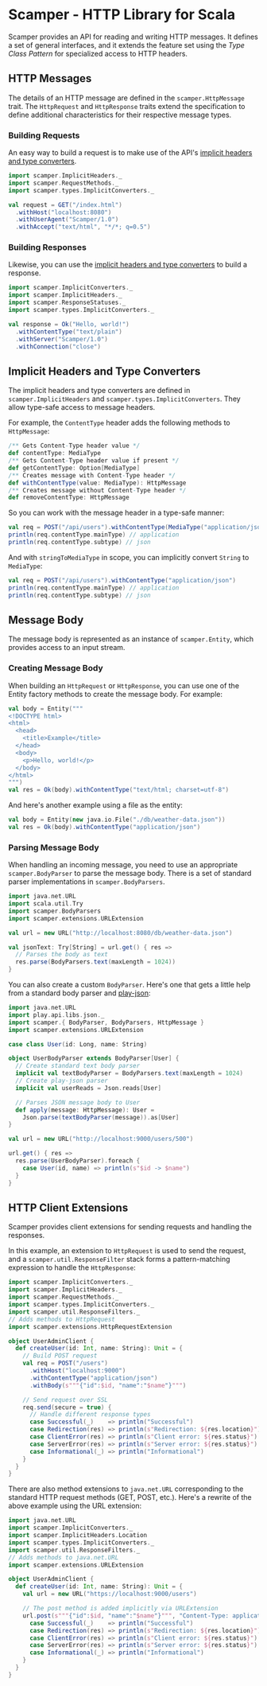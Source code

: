 # Scamper - HTTP Library for Scala
Scamper provides an API for reading and writing HTTP messages. It defines a set
of general interfaces, and it extends the feature set using the _Type Class
Pattern_ for specialized access to HTTP headers.

## HTTP Messages
The details of an HTTP message are defined in the `scamper.HttpMessage` trait.
The `HttpRequest` and `HttpResponse` traits extend the specification to define
additional characteristics for their respective message types.

### Building Requests
An easy way to build a request is to make use of the API's [implicit headers and
type converters](#implicit-headers-and-type-converters).

```scala
import scamper.ImplicitHeaders._
import scamper.RequestMethods._
import scamper.types.ImplicitConverters._

val request = GET("/index.html")
  .withHost("localhost:8080")
  .withUserAgent("Scamper/1.0")
  .withAccept("text/html", "*/*; q=0.5")
```

### Building Responses
Likewise, you can use the [implicit headers and type converters](#implicit-headers-and-type-converters)
to build a response.

```scala
import scamper.ImplicitConverters._
import scamper.ImplicitHeaders._
import scamper.ResponseStatuses._
import scamper.types.ImplicitConverters._

val response = Ok("Hello, world!")
  .withContentType("text/plain")
  .withServer("Scamper/1.0")
  .withConnection("close")
```

## Implicit Headers and Type Converters
The implicit headers and type converters are defined in
`scamper.ImplicitHeaders` and `scamper.types.ImplicitConverters`. They allow
type-safe access to message headers.

For example, the `ContentType` header adds the following methods to
`HttpMessage`:

```scala
/** Gets Content-Type header value */
def contentType: MediaType
/** Gets Content-Type header value if present */
def getContentType: Option[MediaType]
/** Creates message with Content-Type header */
def withContentType(value: MediaType): HttpMessage
/** Creates message without Content-Type header */
def removeContentType: HttpMessage
```

So you can work with the message header in a type-safe manner:

```scala
val req = POST("/api/users").withContentType(MediaType("application/json"))
println(req.contentType.mainType) // application
println(req.contentType.subtype) // json
```

And with `stringToMediaType` in scope, you can implicitly convert `String` to
`MediaType`:

```scala
val req = POST("/api/users").withContentType("application/json")
println(req.contentType.mainType) // application
println(req.contentType.subtype) // json
```
## Message Body
The message body is represented as an instance of `scamper.Entity`, which
provides access to an input stream.

### Creating Message Body
When building an `HttpRequest` or `HttpResponse`, you can use one of the Entity
factory methods to create the message body. For example:

```scala
val body = Entity("""
<!DOCTYPE html>
<html>
  <head>
    <title>Example</title>
  </head>
  <body>
    <p>Hello, world!</p>
  </body>
</html>
""")
val res = Ok(body).withContentType("text/html; charset=utf-8")
```

And here's another example using a file as the entity:

```scala
val body = Entity(new java.io.File("./db/weather-data.json"))
val res = Ok(body).withContentType("application/json")
```

### Parsing Message Body

When handling an incoming message, you need to use an appropriate
`scamper.BodyParser` to parse the message body. There is a set of standard
parser implementations in `scamper.BodyParsers`.

```scala
import java.net.URL
import scala.util.Try
import scamper.BodyParsers
import scamper.extensions.URLExtension

val url = new URL("http://localhost:8080/db/weather-data.json")

val jsonText: Try[String] = url.get() { res =>
  // Parses the body as text
  res.parse(BodyParsers.text(maxLength = 1024))
}
```

You can also create a custom `BodyParser`. Here's one that gets a little help
from a standard body parser and [play-json](https://github.com/playframework/play-json):

```scala
import java.net.URL
import play.api.libs.json._
import scamper.{ BodyParser, BodyParsers, HttpMessage }
import scamper.extensions.URLExtension

case class User(id: Long, name: String)

object UserBodyParser extends BodyParser[User] {
  // Create standard text body parser
  implicit val textBodyParser = BodyParsers.text(maxLength = 1024)
  // Create play-json parser
  implicit val userReads = Json.reads[User]

  // Parses JSON message body to User
  def apply(message: HttpMessage): User =
    Json.parse(textBodyParser(message)).as[User]
}

val url = new URL("http://localhost:9000/users/500")

url.get() { res =>
  res.parse(UserBodyParser).foreach {
    case User(id, name) => println(s"$id -> $name")
  }
}
```

## HTTP Client Extensions
Scamper provides client extensions for sending requests and handling the
responses.

In this example, an extension to `HttpRequest` is used to send the request, and
a `scamper.util.ResponseFilter` stack forms a pattern-matching expression to
handle the `HttpResponse`:

```scala
import scamper.ImplicitConverters._
import scamper.ImplicitHeaders._
import scamper.RequestMethods._
import scamper.types.ImplicitConverters._
import scamper.util.ResponseFilters._
// Adds methods to HttpRequest
import scamper.extensions.HttpRequestExtension

object UserAdminClient {
  def createUser(id: Int, name: String): Unit = {
    // Build POST request
    val req = POST("/users")
      .withHost("localhost:9000")
      .withContentType("application/json")
      .withBody(s"""{"id":$id, "name":"$name"}""")

    // Send request over SSL
    req.send(secure = true) {
      // Handle different response types
      case Successful(_)    => println("Successful")
      case Redirection(res) => println(s"Redirection: ${res.location}")
      case ClientError(res) => println(s"Client error: ${res.status}")
      case ServerError(res) => println(s"Server error: ${res.status}")
      case Informational(_) => println("Informational")
    }
  }
}
```

There are also method extensions to `java.net.URL` corresponding to the standard
HTTP request methods (GET, POST, etc.). Here's a rewrite of the above example
using the URL extension:

```scala
import java.net.URL
import scamper.ImplicitConverters._
import scamper.ImplicitHeaders.Location
import scamper.types.ImplicitConverters._
import scamper.util.ResponseFilters._
// Adds methods to java.net.URL
import scamper.extensions.URLExtension

object UserAdminClient {
  def createUser(id: Int, name: String): Unit = {
    val url = new URL("https://localhost:9000/users")

    // The post method is added implicitly via URLExtension
    url.post(s"""{"id":$id, "name":"$name"}""", "Content-Type: application/json") {
      case Successful(_)    => println("Successful")
      case Redirection(res) => println(s"Redirection: ${res.location}")
      case ClientError(res) => println(s"Client error: ${res.status}")
      case ServerError(res) => println(s"Server error: ${res.status}")
      case Informational(_) => println("Informational")
    }
  }
}
```
